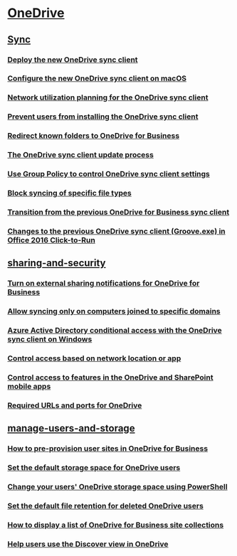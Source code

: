 ﻿
  

# [OneDrive](onedrive.md)
## [Sync]()
### [Deploy the new OneDrive sync client](deploy-the-new-onedrive-sync-client.md)
### [Configure the new OneDrive sync client on macOS](configure-the-new-onedrive-sync-client-on-macos.md)
### [Network utilization planning for the OneDrive sync client](network-utilization-planning-for-the-onedrive-sync-client.md)
### [Prevent users from installing the OneDrive sync client](prevent-users-from-installing-the-onedrive-sync-client.md)
### [Redirect known folders to OneDrive for Business](redirect-known-folders-to-onedrive-for-business.md)
### [The OneDrive sync client update process](the-onedrive-sync-client-update-process.md)
### [Use Group Policy to control OneDrive sync client settings](use-group-policy-to-control-onedrive-sync-client-settings.md)
### [Block syncing of specific file types](block-syncing-of-specific-file-types.md)
### [Transition from the previous OneDrive for Business sync client](transition-from-the-previous-onedrive-for-business-sync-client.md)
### [Changes to the previous OneDrive sync client (Groove.exe) in Office 2016 Click-to-Run](changes-to-the-previous-onedrive-sync-client-groove-exe-in-office-2016-click-to.md)
## [sharing-and-security](onedrive.md)
### [Turn on external sharing notifications for OneDrive for Business](turn-on-external-sharing-notifications-for-onedrive-for-business.md)
### [Allow syncing only on computers joined to specific domains](allow-syncing-only-on-computers-joined-to-specific-domains.md)
### [Azure Active Directory conditional access with the OneDrive sync client on Windows](azure-active-directory-conditional-access-with-the-onedrive-sync-client-on-windo.md)
### [Control access based on network location or app](control-access-based-on-network-location-or-app.md)
### [Control access to features in the OneDrive and SharePoint mobile apps](control-access-to-features-in-the-onedrive-and-sharepoint-mobile-apps.md)
### [Required URLs and ports for OneDrive](required-urls-and-ports-for-onedrive.md)
## [manage-users-and-storage](onedrive.md)
### [How to pre-provision user sites in OneDrive for Business](how-to-pre-provision-user-sites-in-onedrive-for-business.md)
### [Set the default storage space for OneDrive users](set-the-default-storage-space-for-onedrive-users.md)
### [Change your users' OneDrive storage space using PowerShell](change-your-users-onedrive-storage-space-using-powershell.md)
### [Set the default file retention for deleted OneDrive users](set-the-default-file-retention-for-deleted-onedrive-users.md)
### [How to display a list of OneDrive for Business site collections](how-to-display-a-list-of-onedrive-for-business-site-collections.md)
### [Help users use the Discover view in OneDrive](help-users-use-the-discover-view-in-onedrive.md)

